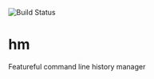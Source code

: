 ![Build Status](https://travis-ci.com/dkolmakov/hm.svg?branch=master)

# hm
Featureful command line history manager
